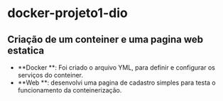 # docker-projeto1-dio

## Criação de um conteiner e uma pagina web estatica
 - **Docker **: Foi criado o arquivo YML, para definir e configurar os serviços do conteiner.
 - **Web **: desenvolvi uma pagina de cadastro simples para testa o funcionamento da conteinerização.
